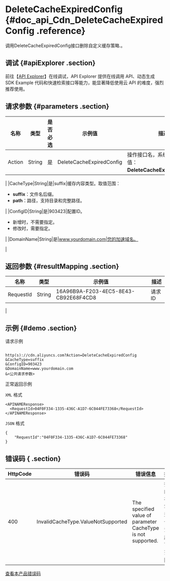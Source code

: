# DeleteCacheExpiredConfig {#doc_api_Cdn_DeleteCacheExpiredConfig .reference}

调用DeleteCacheExpiredConfig接口删除自定义缓存策略.。

## 调试 {#apiExplorer .section}

前往【[API Explorer](https://api.aliyun.com/#product=Cdn&api=DeleteCacheExpiredConfig)】在线调试，API Explorer 提供在线调用 API、动态生成 SDK Example 代码和快速检索接口等能力，能显著降低使用云 API 的难度，强烈推荐使用。

## 请求参数 {#parameters .section}

|名称|类型|是否必选|示例值|描述|
|--|--|----|---|--|
|Action|String|是|DeleteCacheExpiredConfig|操作接口名，系统规定参数。取值：**DeleteCacheExpiredConfig**。

 |
|CacheType|String|是|suffix|缓存内容类型。取值范围：

 -   **suffix**：文件名后缀。
-   **path**：路径，支持目录和完整路径。

 |
|ConfigID|String|是|903423|配置ID。

 -   新增时，不需要指定。
-   修改时，需要指定。

 |
|DomainName|String|是|www.yourdomain.com|您的加速域名。

 |

## 返回参数 {#resultMapping .section}

|名称|类型|示例值|描述|
|--|--|---|--|
|RequestId|String|16A96B9A-F203-4EC5-8E43-CB92E68F4CD8|请求ID

 |

## 示例 {#demo .section}

请求示例

``` {#request_demo}

http(s)://cdn.aliyuncs.com?Action=DeleteCacheExpiredConfig
&CacheType=suffix
&ConfigID=903423
&DomainName=www.yourdomain.com
&<公共请求参数>

```

正常返回示例

`XML` 格式

``` {#xml_return_success_demo}
<APINAMEResponse>
  <RequestId>04F0F334-1335-436C-A1D7-6C044FE73368</RequestId>
</APINAMEResponse>

```

`JSON` 格式

``` {#json_return_success_demo}
{
	"RequestId":"04F0F334-1335-436C-A1D7-6C044FE73368"
}
```

## 错误码 { .section}

|HttpCode|错误码|错误信息|描述|
|--------|---|----|--|
|400|InvalidCacheType.ValueNotSupported|The specified value of parameter CacheType is not supported.|指定的缓存内容类型不合法，超出可选范围。|

[查看本产品错误码](https://error-center.aliyun.com/status/product/Cdn)

